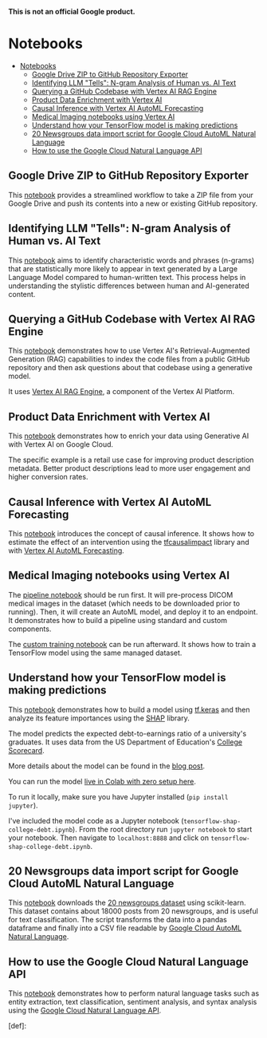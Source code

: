 **This is not an official Google product.**

# Notebooks

- [Notebooks](#notebooks)
  - [Google Drive ZIP to GitHub Repository Exporter](#google-drive-zip-to-github-repository-exporter)
  - [Identifying LLM "Tells": N-gram Analysis of Human vs. AI Text](#identifying-llm-tells-n-gram-analysis-of-human-vs-ai-text)
  - [Querying a GitHub Codebase with Vertex AI RAG Engine](#querying-a-github-codebase-with-vertex-ai-rag-engine)
  - [Product Data Enrichment with Vertex AI](#product-data-enrichment-with-vertex-ai)
  - [Causal Inference with Vertex AI AutoML Forecasting](#causal-inference-with-vertex-ai-automl-forecasting)
  - [Medical Imaging notebooks using Vertex AI](#medical-imaging-notebooks-using-vertex-ai)
  - [Understand how your TensorFlow model is making predictions](#understand-how-your-tensorflow-model-is-making-predictions)
  - [20 Newsgroups data import script for Google Cloud AutoML Natural Language](#20-newsgroups-data-import-script-for-google-cloud-automl-natural-language)
  - [How to use the Google Cloud Natural Language API](#how-to-use-the-google-cloud-natural-language-api)

## Google Drive ZIP to GitHub Repository Exporter

This [notebook](zip-to-repo.ipynb) provides a streamlined workflow to take a ZIP file from your Google Drive and push its contents into a new or existing GitHub repository.

## Identifying LLM "Tells": N-gram Analysis of Human vs. AI Text

This [notebook](detecting_ai_text_signatures.ipynb) aims to identify characteristic words and phrases (n-grams) that are statistically more likely to appear in text generated by a Large Language Model compared to human-written text. This process helps in understanding the stylistic differences between human and AI-generated content.

## Querying a GitHub Codebase with Vertex AI RAG Engine

This [notebook](rag_codebase.ipynb) demonstrates how to use Vertex AI's
Retrieval-Augmented Generation (RAG) capabilities to index the code files from a
public GitHub repository and then ask questions about that codebase using a generative model.

It uses [Vertex AI RAG Engine](https://cloud.google.com/vertex-ai/generative-ai/docs/rag-engine/rag-overview),
a component of the Vertex AI Platform.

## Product Data Enrichment with Vertex AI

This [notebook](Product_Data_Enrichment_with_Vertex_AI.ipynb) demonstrates how
to enrich your data using Generative AI with Vertex AI on Google Cloud.

The specific example is a retail use case for improving product description
metadata. Better product descriptions lead to more user engagement and higher
conversion rates.

## Causal Inference with Vertex AI AutoML Forecasting

This [notebook](causal_inference_with_vertex_ai_automl_forecasting.ipynb)
introduces the concept of causal inference. It shows how to estimate the effect
of an intervention using the
[tfcausalimpact](https://github.com/WillianFuks/tfcausalimpact) library and with
[Vertex AI AutoML
Forecasting](https://cloud.google.com/vertex-ai/docs/training/automl-console#forecasting).

## Medical Imaging notebooks using Vertex AI

The [pipeline notebook](medical_imaging_pipeline.ipynb) should be run first. It
will pre-process DICOM medical images in the dataset (which needs to be
downloaded prior to running). Then, it will create an AutoML model, and deploy
it to an endpoint. It demonstrates how to build a pipeline using standard and
custom components.

The [custom training notebook](medical_imaging_custom_training.ipynb) can be run
afterward. It shows how to train a TensorFlow model using the same managed
dataset.

## Understand how your TensorFlow model is making predictions

This [notebook](tensorflow-shap-college-debt.ipynb) demonstrates how to build a
model using  [tf.keras](https://www.tensorflow.org/api_docs/python/tf/keras) and
then analyze its feature importances using the
[SHAP](https://github.com/slundberg/shap) library.

The model predicts the expected debt-to-earnings ratio of a university's
graduates. It uses data from the US Department of Education's [College
Scorecard](https://collegescorecard.ed.gov/data/).

More details about the model can be found in the [blog
post](https://medium.com/@kweinmeister/understand-how-your-tensorflow-model-is-making-predictions-d0b3c7e88500).

You can run the model [live in Colab with zero setup
here](https://colab.research.google.com/github/kweinmeister/notebooks/blob/master/tensorflow-shap-college-debt.ipynb).

To run it locally, make sure you have Jupyter installed (`pip install jupyter`).

I've included the model code as a Jupyter notebook
(`tensorflow-shap-college-debt.ipynb`). From the root directory run `jupyter
notebook` to start your notebook. Then navigate to `localhost:8888` and click on
`tensorflow-shap-college-debt.ipynb`.

## 20 Newsgroups data import script for Google Cloud AutoML Natural Language

This [notebook](20_newsgroups_automl.ipynb) downloads the [20 newsgroups
dataset](https://scikit-learn.org/0.19/datasets/twenty_newsgroups.html) using
scikit-learn. This dataset contains about 18000 posts from 20 newsgroups, and is
useful for text classification. The script transforms the data into a pandas
dataframe and finally into a CSV file readable by [Google Cloud AutoML Natural
Language](https://cloud.google.com/natural-language/automl).

## How to use the Google Cloud Natural Language API

This [notebook](google_cloud_natural_language_api.ipynb) demonstrates how to
perform natural language tasks such as entity extraction, text classification,
sentiment analysis, and syntax analysis using the [Google Cloud Natural Language
API](https://cloud.google.com/natural-language/docs).


[def]:
